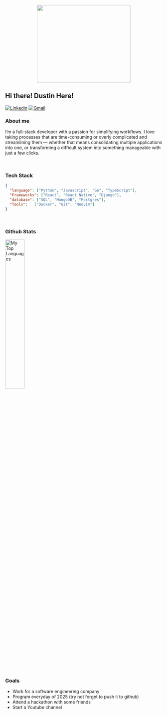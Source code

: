 <p align="center">
<img src="https://user-images.githubusercontent.com/53114757/186635038-9a8fc243-a75c-471c-8e2c-310ec84f1ed2.gif" width="300" height="250"/>
</p>

## Hi there! Dustin Here!

[![Linkedin](https://img.shields.io/badge/-LinkedIn-blue?style=flat&logo=Linkedin&logoColor=white)](https://www.linkedin.com/in/DustinMeyer)
[![Gmail](https://img.shields.io/badge/-Gmail-c14438?style=flat&logo=Gmail&logoColor=white)](mailto:dmeyerwork@gmail.com)

### About me
I’m a full-stack developer with a passion for simplifying workflows. I love taking processes that are time-consuming or overly complicated and streamlining them — whether that means consolidating multiple applications into one, or transforming a difficult system into something manageable with just a few clicks.

<br>

### Tech Stack

```json
{
  "language": ["Python", "Javascript", "Go", "TypeScript"],
  "Frameworks": ["React", "React Native", "Django"],
  "database": ["SQL", "MongoDB", "Postgres"],
  "Tools":   ["Docker", "Git", "Neovim"]
}
```

</br>

### Github Stats
<div>
  <img style="width: 35%" src="https://github-readme-stats.vercel.app/api/top-langs/?username=LostProgrammer1010&layout=compact&theme=dark&bg_color=0A0A0A" alt="My Top Languages"/>
</div>

<br />

### Goals 
- Work for a software engineering company
- Program everyday of 2025 (try not forget to push it to github)
- Attend a hackathon with some friends
- Start a Youtube channel
